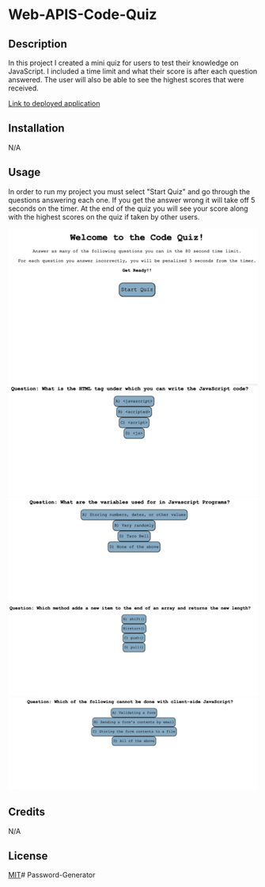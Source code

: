 # Web-APIS-Code-Quiz

## Description

In this project I created a mini quiz for users to test their knowledge on JavaScript. I included a time limit and what their score is after each question answered. The user will also be able to see the highest scores that were received.

[Link to deployed application](/)

## Installation

N/A

## Usage

In order to run my project you must select "Start Quiz" and go through the questions answering each one. If you get the answer wrong it will take off 5 seconds on the timer. At the end of the quiz you will see your score along with the highest scores on the quiz if taken by other users.

![alt text](./assets/images/Screenshot1.png)
![alt text](./assets/images/Screenshot2.png)
![alt text](./assets/images/Screenshot3.png)
![alt text](./assets/images/Screenshot4.png)
![alt text](./assets/images/Screenshot5.png)


## Credits

N/A

## License

[MIT](https://choosealicense.com/licenses/mit/)# Password-Generator
